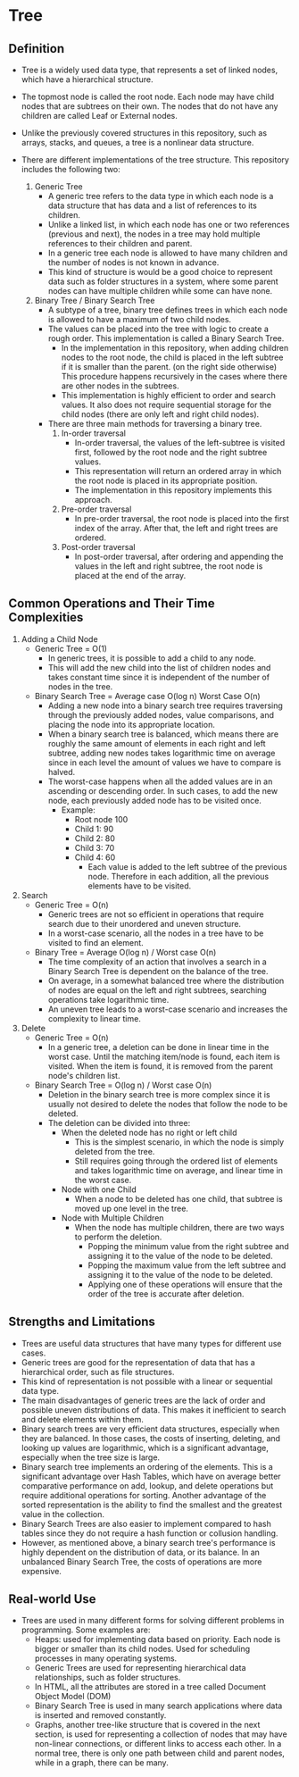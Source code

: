 # Tree

## Definition

- Tree is a widely used data type, that represents a set of linked nodes, which have a hierarchical structure.

- The topmost node is called the root node. Each node may have child nodes that are subtrees on their own. The nodes that do not have any children are called Leaf or External nodes.

- Unlike the previously covered structures in this repository, such as arrays, stacks, and queues, a tree is a nonlinear data structure.
- There are different implementations of the tree structure. This repository includes the following two:
  1. Generic Tree
     - A generic tree refers to the data type in which each node is a data structure that has data and a list of references to its children.
     - Unlike a linked list, in which each node has one or two references (previous and next), the nodes in a tree may hold multiple references to their children and parent.
     - In a generic tree each node is allowed to have many children and the number of nodes is not known in advance.
     - This kind of structure is would be a good choice to represent data such as folder structures in a system, where some parent nodes can have multiple children while some can have none.
  2. Binary Tree / Binary Search Tree
     - A subtype of a tree, binary tree defines trees in which each node is allowed to have a maximum of two child nodes.
     - The values can be placed into the tree with logic to create a rough order. This implementation is called a Binary Search Tree.
       - In the implementation in this repository, when adding children nodes to the root node, the child is placed in the left subtree if it is smaller than the parent. (on the right side otherwise) This procedure happens recursively in the cases where there are other nodes in the subtrees.
       - This implementation is highly efficient to order and search values. It also does not require sequential storage for the child nodes (there are only left and right child nodes).
     - There are three main methods for traversing a binary tree.
       1. In-order traversal
          - In-order traversal, the values of the left-subtree is visited first, followed by the root node and the right subtree values.
          - This representation will return an ordered array in which the root node is placed in its appropriate position.
          - The implementation in this repository implements this approach.
       2. Pre-order traversal
          - In pre-order traversal, the root node is placed into the first index of the array. After that, the left and right trees are ordered.
       3. Post-order traversal
          - In post-order traversal, after ordering and appending the values in the left and right subtree, the root node is placed at the end of the array.

## Common Operations and Their Time Complexities

1. Adding a Child Node
   - Generic Tree = O(1)
     - In generic trees, it is possible to add a child to any node.
     - This will add the new child into the list of children nodes and takes constant time since it is independent of the number of nodes in the tree.
   - Binary Search Tree = Average case O(log n) Worst Case O(n)
     - Adding a new node into a binary search tree requires traversing through the previously added nodes, value comparisons, and placing the node into its appropriate location.
     - When a binary search tree is balanced, which means there are roughly the same amount of elements in each right and left subtree, adding new nodes takes logarithmic time on average since in each level the amount of values we have to compare is halved.
     - The worst-case happens when all the added values are in an ascending or descending order. In such cases, to add the new node, each previously added node has to be visited once.
       - Example:
         - Root node 100
         - Child 1: 90
         - Child 2: 80
         - Child 3: 70
         - Child 4: 60
           - Each value is added to the left subtree of the previous node. Therefore in each addition, all the previous elements have to be visited.
2. Search
   - Generic Tree = O(n)
     - Generic trees are not so efficient in operations that require search due to their unordered and uneven structure.
     - In a worst-case scenario, all the nodes in a tree have to be visited to find an element.
   - Binary Tree = Average O(log n) / Worst case O(n)
     - The time complexity of an action that involves a search in a Binary Search Tree is dependent on the balance of the tree.
     - On average, in a somewhat balanced tree where the distribution of nodes are equal on the left and right subtrees, searching operations take logarithmic time.
     - An uneven tree leads to a worst-case scenario and increases the complexity to linear time.
3. Delete
   - Generic Tree = O(n)
     - In a generic tree, a deletion can be done in linear time in the worst case. Until the matching item/node is found, each item is visited. When the item is found, it is removed from the parent node's children list.
   - Binary Search Tree = O(log n) / Worst case O(n)
     - Deletion in the binary search tree is more complex since it is usually not desired to delete the nodes that follow the node to be deleted.
     - The deletion can be divided into three:
       - When the deleted node has no right or left child
         - This is the simplest scenario, in which the node is simply deleted from the tree.
         - Still requires going through the ordered list of elements and takes logarithmic time on average, and linear time in the worst case.
       - Node with one Child
         - When a node to be deleted has one child, that subtree is moved up one level in the tree.
       - Node with Multiple Children
         - When the node has multiple children, there are two ways to perform the deletion.
           - Popping the minimum value from the right subtree and assigning it to the value of the node to be deleted.
           - Popping the maximum value from the left subtree and assigning it to the value of the node to be deleted.
           - Applying one of these operations will ensure that the order of the tree is accurate after deletion.

## Strengths and Limitations

- Trees are useful data structures that have many types for different use cases.
- Generic trees are good for the representation of data that has a hierarchical order, such as file structures.
- This kind of representation is not possible with a linear or sequential data type.
- The main disadvantages of generic trees are the lack of order and possible uneven distributions of data. This makes it inefficient to search and delete elements within them.
- Binary search trees are very efficient data structures, especially when they are balanced. In those cases, the costs of inserting, deleting, and looking up values are logarithmic, which is a significant advantage, especially when the tree size is large.
- Binary search tree implements an ordering of the elements. This is a significant advantage over Hash Tables, which have on average better comparative performance on add, lookup, and delete operations but require additional operations for sorting. Another advantage of the sorted representation is the ability to find the smallest and the greatest value in the collection.
- Binary Search Trees are also easier to implement compared to hash tables since they do not require a hash function or collusion handling.
- However, as mentioned above, a binary search tree's performance is highly dependent on the distribution of data, or its balance. In an unbalanced Binary Search Tree, the costs of operations are more expensive.

## Real-world Use

- Trees are used in many different forms for solving different problems in programming. Some examples are:
  - Heaps: used for implementing data based on priority. Each node is bigger or smaller than its child nodes. Used for scheduling processes in many operating systems.
  - Generic Trees are used for representing hierarchical data relationships, such as folder structures.
  - In HTML, all the attributes are stored in a tree called Document Object Model (DOM)
  - Binary Search Tree is used in many search applications where data is inserted and removed constantly.
  - Graphs, another tree-like structure that is covered in the next section, is used for representing a collection of nodes that may have non-linear connections, or different links to access each other. In a normal tree, there is only one path between child and parent nodes, while in a graph, there can be many.
